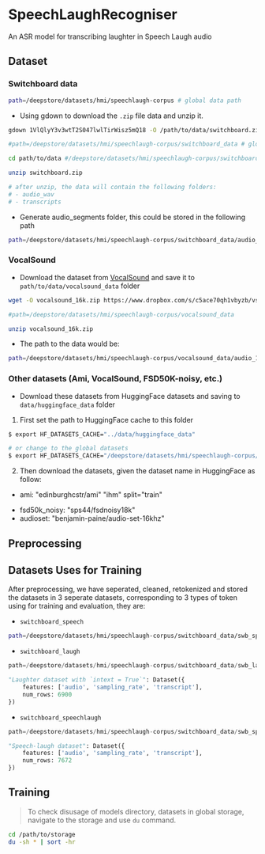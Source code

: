 # SpeechLaughRecogniser
An ASR model for transcribing laughter in Speech Laugh audio

## Dataset
### Switchboard data
```bash
path=/deepstore/datasets/hmi/speechlaugh-corpus # global data path
```
- Using gdown to download the `.zip` file data and unzip it.

```bash
gdown 1VlQlyY3v3wtT2S047lwlTirWisz5mQ18 -O /path/to/data/switchboard.zip

#path=/deepstore/datasets/hmi/speechlaugh-corpus/switchboard_data # global datasets path

cd path/to/data #/deepstore/datasets/hmi/speechlaugh-corpus/switchboard_data

unzip switchboard.zip

# after unzip, the data will contain the following folders:
# - audio_wav
# - transcripts

```
- Generate audio_segments folder, this could be stored in the following path
```bash
path=/deepstore/datasets/hmi/speechlaugh-corpus/switchboard_data/audio_segments
```

### VocalSound
- Download the dataset from [VocalSound](https://www.dropbox.com/s/c5ace70qh1vbyzb/vs_release_16k.zip?dl=1) and save it to `path/to/data/vocalsound_data` folder

```bash
wget -O vocalsound_16k.zip https://www.dropbox.com/s/c5ace70qh1vbyzb/vs_release_16k.zip?dl=1

#path=/deepstore/datasets/hmi/speechlaugh-corpus/vocalsound_data

unzip vocalsound_16k.zip
```
- The path to the data would be:
```bash
path=/deepstore/datasets/hmi/speechlaugh-corpus/vocalsound_data/audio_16k
```

### Other datasets (Ami, VocalSound, FSD50K-noisy, etc.)
- Download these datasets from HuggingFace datasets and saving to `data/huggingface_data` folder

1. First set the path to HuggingFace cache to this folder
```bash
$ export HF_DATASETS_CACHE="../data/huggingface_data"

# or change to the global datasets
$ export HF_DATASETS_CACHE="/deepstore/datasets/hmi/speechlaugh-corpus/huggingface_data"

```

2. Then download the datasets, given the dataset name in HuggingFace as follow:
- ami: "edinburghcstr/ami" "ihm" split="train"
<!-- - vocal_sound: "flozi00/VocalSound_audio_16k" split="train" -->
- fsd50k_noisy: "sps44/fsdnoisy18k"
- audioset: "benjamin-paine/audio-set-16khz"

## Preprocessing

## Datasets Uses for Training
After preprocessing, we have seperated, cleaned, retokenized and stored the datasets in 3 seperate datasets, corresponding to 3 types of token using for training and evaluation, they are:
- `switchboard_speech`
```bash
path=/deepstore/datasets/hmi/speechlaugh-corpus/switchboard_data/swb_speech
```

- `switchboard_laugh`
```python
path=/deepstore/datasets/hmi/speechlaugh-corpus/switchboard_data/swb_laugh

"Laughter dataset with `intext = True`": Dataset({
    features: ['audio', 'sampling_rate', 'transcript'],
    num_rows: 6900
})
```

- `switchboard_speechlaugh`
```python
path=/deepstore/datasets/hmi/speechlaugh-corpus/switchboard_data/swb_speechlaugh

"Speech-laugh dataset": Dataset({
    features: ['audio', 'sampling_rate', 'transcript'],
    num_rows: 7672
})
```

## Training
> To check disusage of models directory, datasets in global storage, navigate to the storage and use `du` command.
```bash
cd /path/to/storage
du -sh * | sort -hr
```